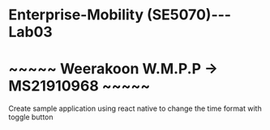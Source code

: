 # Enterprise-Mobility (SE5070)---Lab03
# ~~~~~ Weerakoon W.M.P.P -> MS21910968 ~~~~~
Create sample application using react native to change the time format with toggle button
